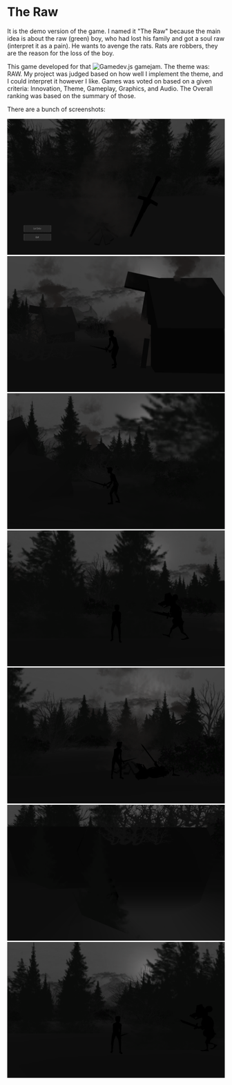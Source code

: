# The Raw
It is the demo version of the game. I named it "The Raw" because the main idea is about the raw (green) boy, who had lost his family and got a soul raw (interpret it as a pain). He wants to avenge the rats. Rats are robbers, they are the reason for the loss of the boy.

This game developed for that ![Gamedev.js gamejam](https://itch.io/jam/gamedevjs-2022). 
The theme was: RAW. My project was judged based on how well I implement the theme, and I could interpret it however I like.
Games was voted on based on a given criteria: Innovation, Theme, Gameplay, Graphics, and Audio. The Overall ranking was based on the summary of those. 

There are a bunch of screenshots: 

![](https://github.com/murat-uluu-umar/The-Raw/blob/master/Screenshots/1.png)
![](https://github.com/murat-uluu-umar/The-Raw/blob/master/Screenshots/2.png)
![](https://github.com/murat-uluu-umar/The-Raw/blob/master/Screenshots/3.png)
![](https://github.com/murat-uluu-umar/The-Raw/blob/master/Screenshots/4.png)
![](https://github.com/murat-uluu-umar/The-Raw/blob/master/Screenshots/5.png)
![](https://github.com/murat-uluu-umar/The-Raw/blob/master/Screenshots/6.png)
![](https://github.com/murat-uluu-umar/The-Raw/blob/master/Screenshots/7.png)
